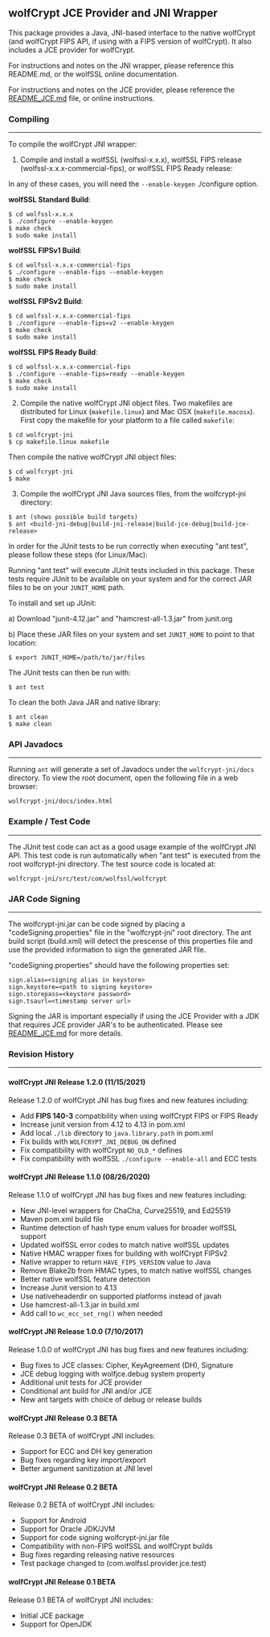 
## wolfCrypt JCE Provider and JNI Wrapper

This package provides a Java, JNI-based interface to the native wolfCrypt
(and wolfCrypt FIPS API, if using with a FIPS version of wolfCrypt). It also
includes a JCE provider for wolfCrypt.

For instructions and notes on the JNI wrapper, please reference this README.md,
or the wolfSSL online documentation.

For instructions and notes on the JCE provider, please reference the
[README_JCE.md](./README_JCE.md) file, or online instructions.

### Compiling
---------

To compile the wolfCrypt JNI wrapper:

1) Compile and install a wolfSSL (wolfssl-x.x.x), wolfSSL FIPS
release (wolfssl-x.x.x-commercial-fips), or wolfSSL FIPS Ready release:

In any of these cases, you will need the `--enable-keygen` ./configure option.

**wolfSSL Standard Build**:
```
$ cd wolfssl-x.x.x
$ ./configure --enable-keygen
$ make check
$ sudo make install
```

**wolfSSL FIPSv1 Build**:

```
$ cd wolfssl-x.x.x-commercial-fips
$ ./configure --enable-fips --enable-keygen
$ make check
$ sudo make install
```

**wolfSSL FIPSv2 Build**:

```
$ cd wolfssl-x.x.x-commercial-fips
$ ./configure --enable-fips=v2 --enable-keygen
$ make check
$ sudo make install
```

**wolfSSL FIPS Ready Build**:

```
$ cd wolfssl-x.x.x-commercial-fips
$ ./configure --enable-fips=ready --enable-keygen
$ make check
$ sudo make install
```

2) Compile the native wolfCrypt JNI object files. Two makefiles are distributed
for Linux (`makefile.linux`) and Mac OSX (`makefile.macosx`). First copy
the makefile for your platform to a file called `makefile`:

```
$ cd wolfcrypt-jni
$ cp makefile.linux makefile
```

Then compile the native wolfCrypt JNI object files:

```
$ cd wolfcrypt-jni
$ make
```

3) Compile the wolfCrypt JNI Java sources files, from the wolfcrypt-jni
   directory:

```
$ ant (shows possible build targets)
$ ant <build-jni-debug|build-jni-release|build-jce-debug|build-jce-release>
```

In order for the JUnit tests to be run correctly when executing "ant test",
please follow these steps (for Linux/Mac):

Running "ant test" will execute JUnit tests included in this package. These
tests require JUnit to be available on your system and for the correct JAR
files to be on your `JUNIT_HOME` path.

To install and set up JUnit:

a) Download "junit-4.12.jar" and "hamcrest-all-1.3.jar" from junit.org

b) Place these JAR files on your system and set `JUNIT_HOME` to point to
   that location:

```
$ export JUNIT_HOME=/path/to/jar/files
```

The JUnit tests can then be run with:

```
$ ant test
```

To clean the both Java JAR and native library:

```
$ ant clean
$ make clean
```

### API Javadocs
---------

Running `ant` will generate a set of Javadocs under the `wolfcrypt-jni/docs`
directory.  To view the root document, open the following file in a web browser:

`wolfcrypt-jni/docs/index.html`

### Example / Test Code
---------

The JUnit test code can act as a good usage example of the wolfCrypt JNI
API. This test code is run automatically when "ant test" is executed from
the root wolfcrypt-jni directory.  The test source code is located at:

`wolfcrypt-jni/src/test/com/wolfssl/wolfcrypt`

### JAR Code Signing
---------

The wolfcrypt-jni.jar can be code signed by placing a "codeSigning.properties"
file in the "wolfcrypt-jni" root directory.  The ant build script (build.xml)
will detect the prescense of this properties file and use the provided
information to sign the generated JAR file.

"codeSigning.properties" should have the following properties set:

```
sign.alias=<signing alias in keystore>
sign.keystore=<path to signing keystore>
sign.storepass=<keystore password>
sign.tsaurl=<timestamp server url>
```

Signing the JAR is important especially if using the JCE Provider with a JDK
that requires JCE provider JAR's to be authenticated.  Please see
[README_JCE.md](./README_JCE.md) for more details.

### Revision History
---------

#### wolfCrypt JNI Release 1.2.0 (11/15/2021)

Release 1.2.0 of wolfCrypt JNI has bug fixes and new features including:

- Add **FIPS 140-3** compatibility when using wolfCrypt FIPS or FIPS Ready
- Increase junit version from 4.12 to 4.13 in pom.xml
- Add local `./lib` directory to `java.library.path` in pom.xml
- Fix builds with `WOLFCRYPT_JNI_DEBUG_ON` defined
- Fix compatibility with wolfCrypt `NO_OLD_*` defines
- Fix compatibility with wolfSSL `./configure --enable-all` and ECC tests

#### wolfCrypt JNI Release 1.1.0 (08/26/2020)

Release 1.1.0 of wolfCrypt JNI has bug fixes and new features including:

- New JNI-level wrappers for ChaCha, Curve25519, and Ed25519
- Maven pom.xml build file
- Runtime detection of hash type enum values for broader wolfSSL support
- Updated wolfSSL error codes to match native wolfSSL updates
- Native HMAC wrapper fixes for building with wolfCrypt FIPSv2
- Native wrapper to return `HAVE_FIPS_VERSION` value to Java
- Remove Blake2b from HMAC types, to match native wolfSSL changes
- Better native wolfSSL feature detection
- Increase Junit version to 4.13
- Use nativeheaderdir on supported platforms instead of javah
- Use hamcrest-all-1.3.jar in build.xml
- Add call to `wc_ecc_set_rng()` when needed

#### wolfCrypt JNI Release 1.0.0 (7/10/2017)

Release 1.0.0 of wolfCrypt JNI has bug fixes and new features including:

- Bug fixes to JCE classes: Cipher, KeyAgreement (DH), Signature
- JCE debug logging with wolfjce.debug system property
- Additional unit tests for JCE provider
- Conditional ant build for JNI and/or JCE
- New ant targets with choice of debug or release builds

#### wolfCrypt JNI Release 0.3 BETA

Release 0.3 BETA of wolfCrypt JNI includes:

- Support for ECC and DH key generation
- Bug fixes regarding key import/export
- Better argument sanitization at JNI level

#### wolfCrypt JNI Release 0.2 BETA

Release 0.2 BETA of wolfCrypt JNI includes:

- Support for Android
- Support for Oracle JDK/JVM
- Support for code signing wolfcrypt-jni.jar file
- Compatibility with non-FIPS wolfSSL and wolfCrypt builds
- Bug fixes regarding releasing native resources
- Test package changed to (com.wolfssl.provider.jce.test)

#### wolfCrypt JNI Release 0.1 BETA

Release 0.1 BETA of wolfCrypt JNI includes:

- Initial JCE package
- Support for OpenJDK

